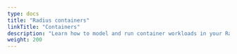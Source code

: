 ```yaml
---
type: docs
title: "Radius containers"
linkTitle: "Containers"
description: "Learn how to model and run container workloads in your Radius application"
weight: 200
---
```


